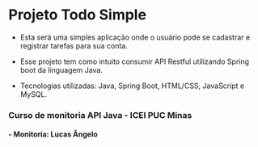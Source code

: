 # Projeto Todo Simple

- Esta será uma simples aplicação onde o usuário pode se cadastrar e registrar tarefas para sua conta.
- Esse projeto tem como intuito consumir API Restful utilizando Spring boot da linguagem Java.

- Tecnologias utilizadas: Java, Spring Boot, HTML/CSS, JavaScript e MySQL.

### Curso de monitoria API Java - ICEI PUC Minas
#### - Monitoria: Lucas Ângelo
